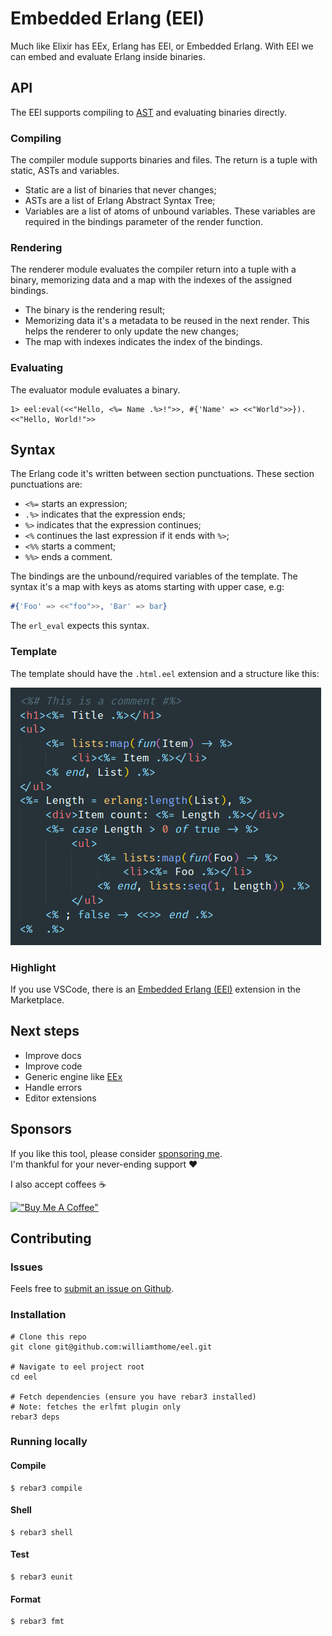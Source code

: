 # Embedded Erlang (EEl)

Much like Elixir has EEx, Erlang has EEl, or Embedded Erlang. With EEl we can embed and evaluate Erlang inside binaries.

## API

The EEl supports compiling to [AST](https://www.erlang.org/doc/apps/erts/absform.html) and evaluating binaries directly.

### Compiling

The compiler module supports binaries and files. The return is a tuple with static, ASTs and variables.
- Static are a list of binaries that never changes;
- ASTs are a list of Erlang Abstract Syntax Tree;
- Variables are a list of atoms of unbound variables. These variables are required in the bindings parameter of the render function.

### Rendering

The renderer module evaluates the compiler return into a tuple with a binary, memorizing data and a map with the indexes of the assigned bindings.
- The binary is the rendering result;
- Memorizing data it's a metadata to be reused in the next render. This helps the renderer to only update the new changes;
- The map with indexes indicates the index of the bindings.

### Evaluating

The evaluator module evaluates a binary.

```console
1> eel:eval(<<"Hello, <%= Name .%>!">>, #{'Name' => <<"World">>}).
<<"Hello, World!">>
```

## Syntax

The Erlang code it's written between section punctuations. These section punctuations are:
- `<%=` starts an expression;
- `.%>` indicates that the expression ends;
- `%>` indicates that the expression continues;
- `<%` continues the last expression if it ends with `%>`;
- `<%%` starts a comment;
- `%%>` ends a comment.

The bindings are the unbound/required variables of the template. The syntax it's a map with keys as atoms starting with upper case, e.g:

```erlang
#{'Foo' => <<"foo">>, 'Bar' => bar}
```

The `erl_eval` expects this syntax.

### Template

The template should have the `.html.eel` extension and a structure like this:

![Template](images/template.png)

### Highlight

If you use VSCode, there is an [Embedded Erlang (EEl)](https://marketplace.visualstudio.com/items?itemName=williamthome.eel) extension in the Marketplace.

## Next steps

- Improve docs
- Improve code
- Generic engine like [EEx](https://hexdocs.pm/eex/EEx.Engine.html)
- Handle errors
- Editor extensions

## Sponsors

If you like this tool, please consider [sponsoring me](https://github.com/sponsors/williamthome).\
I'm thankful for your never-ending support :heart:

I also accept coffees :coffee:

[!["Buy Me A Coffee"](https://www.buymeacoffee.com/assets/img/custom_images/orange_img.png)](https://www.buymeacoffee.com/williamthome)

## Contributing

### Issues

Feels free to [submit an issue on Github](https://github.com/williamthome/eel/issues/new).

### Installation

```console
# Clone this repo
git clone git@github.com:williamthome/eel.git

# Navigate to eel project root
cd eel

# Fetch dependencies (ensure you have rebar3 installed)
# Note: fetches the erlfmt plugin only
rebar3 deps
```

### Running locally

#### Compile

    $ rebar3 compile

#### Shell

    $ rebar3 shell

#### Test

    $ rebar3 eunit

#### Format

    $ rebar3 fmt
